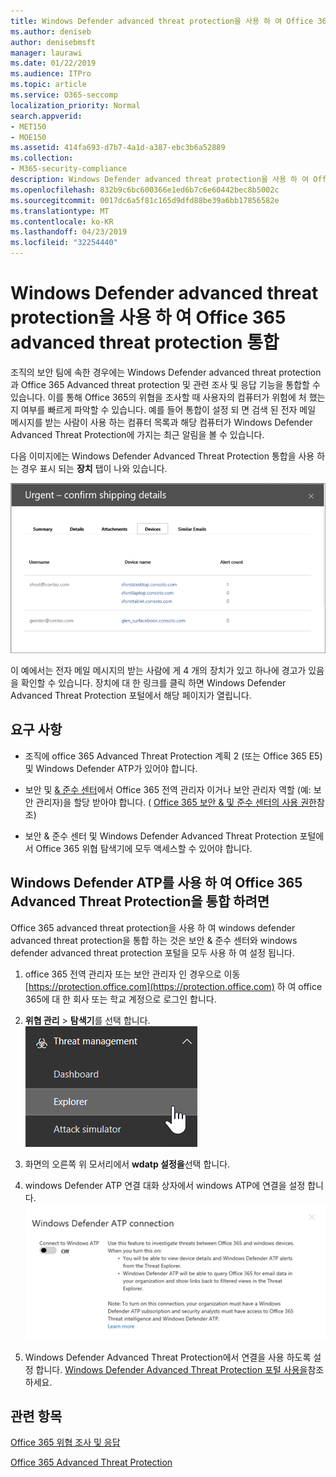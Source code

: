 ```yaml
---
title: Windows Defender advanced threat protection을 사용 하 여 Office 365 advanced threat protection 통합
ms.author: deniseb
author: denisebmsft
manager: laurawi
ms.date: 01/22/2019
ms.audience: ITPro
ms.topic: article
ms.service: O365-seccomp
localization_priority: Normal
search.appverid:
- MET150
- MOE150
ms.assetid: 414fa693-d7b7-4a1d-a387-ebc3b6a52889
ms.collection:
- M365-security-compliance
description: Windows Defender advanced threat protection을 사용 하 여 Office 365 advanced threat protection을 통합 하 여 보다 자세한 위협 관리 정보를 확인 합니다.
ms.openlocfilehash: 832b9c6bc600366e1ed6b7c6e60442bec8b5002c
ms.sourcegitcommit: 0017dc6a5f81c165d9dfd88be39a6bb17856582e
ms.translationtype: MT
ms.contentlocale: ko-KR
ms.lasthandoff: 04/23/2019
ms.locfileid: "32254440"
---
```

# <a name="integrate-office-365-advanced-threat-protection-with-windows-defender-advanced-threat-protection"></a>Windows Defender advanced threat protection을 사용 하 여 Office 365 advanced threat protection 통합

조직의 보안 팀에 속한 경우에는 Windows Defender advanced threat protection과 Office 365 Advanced threat protection 및 관련 조사 및 응답 기능을 통합할 수 있습니다. 이를 통해 Office 365의 위협을 조사할 때 사용자의 컴퓨터가 위험에 처 했는지 여부를 빠르게 파악할 수 있습니다. 예를 들어 통합이 설정 되 면 검색 된 전자 메일 메시지를 받는 사람이 사용 하는 컴퓨터 목록과 해당 컴퓨터가 Windows Defender Advanced Threat Protection에 가지는 최근 알림을 볼 수 있습니다.
  
다음 이미지에는 Windows Defender Advanced Threat Protection 통합을 사용 하는 경우 표시 되는 **장치** 탭이 나와 있습니다. 
  
![Windows Defender ATP가 사용 하도록 설정 되 면 경고가 포함 된 컴퓨터 목록을 볼 수 있습니다.](media/fec928ea-8f0c-44d7-80b9-a2e0a8cd4e89.PNG)
  
이 예에서는 전자 메일 메시지의 받는 사람에 게 4 개의 장치가 있고 하나에 경고가 있음을 확인할 수 있습니다. 장치에 대 한 링크를 클릭 하면 Windows Defender Advanced Threat Protection 포털에서 해당 페이지가 열립니다.
  
## <a name="requirements"></a>요구 사항

- 조직에 office 365 Advanced Threat Protection 계획 2 (또는 Office 365 E5) 및 Windows Defender ATP가 있어야 합니다.
    
- 보안 및 [ &amp; 준수 센터](https://protection.office.com)에서 Office 365 전역 관리자 이거나 보안 관리자 역할 (예: 보안 관리자)을 할당 받아야 합니다. ( [Office 365 보안 &amp; 및 준수 센터의 사용 권한](permissions-in-the-security-and-compliance-center.md)참조)
    
- 보안 & 준수 센터 및 Windows Defender Advanced Threat Protection 포털에서 Office 365 위협 탐색기에 모두 액세스할 수 있어야 합니다.
    
## <a name="to-integrate-office-365-advanced-threat-protection-with-windows-defender-atp"></a>Windows Defender ATP를 사용 하 여 Office 365 Advanced Threat Protection을 통합 하려면

Office 365 advanced threat protection을 사용 하 여 windows defender advanced threat protection을 통합 하는 것은 보안 & 준수 센터와 windows defender advanced threat protection 포털을 모두 사용 하 여 설정 됩니다.
  
1. office 365 전역 관리자 또는 보안 관리자 인 경우으로 이동 [https://protection.office.com](https://protection.office.com) 하 여 office 365에 대 한 회사 또는 학교 계정으로 로그인 합니다. 
    
2. **위협 관리** \> **탐색기**를 선택 합니다.<br>![위협 관리 메뉴의 탐색기](media/ThreatMgmt-Explorer-nav.png)<br>
    
3. 화면의 오른쪽 위 모서리에서 **wdatp 설정을**선택 합니다.
    
4. windows Defender ATP 연결 대화 상자에서 windows ATP에 연결을 설정 합니다.<br>![Windows Defender ATP 연결](media/Explorer-WDATPConnection-dialog.png)<br>
    
5. Windows Defender Advanced Threat Protection에서 연결을 사용 하도록 설정 합니다. [Windows Defender Advanced Threat Protection 포털 사용을](https://go.microsoft.com/fwlink/?linkid=859690)참조 하세요.

  
## <a name="related-topics"></a>관련 항목

[Office 365 위협 조사 및 응답](office-365-ti.md)
  
[Office 365 Advanced Threat Protection](office-365-atp.md)
  

